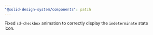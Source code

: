 ```yaml
---
'@solid-design-system/components': patch
---
```


Fixed `sd-checkbox` animation to correctly display the `indeterminate` state icon.
